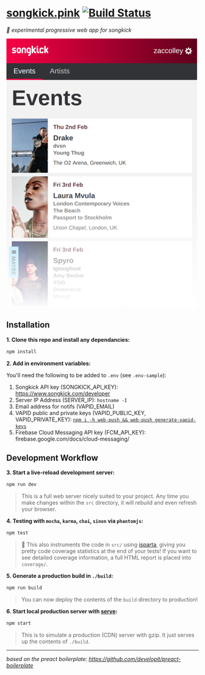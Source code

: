 # [songkick.pink](https://songkick.pink) [![Build Status](https://travis-ci.org/zaccolley/songkick.pink.svg?branch=master)](https://travis-ci.org/zaccolley/songkick.pink)
_:nail_care: experimental progressive web app for songkick_

![Screenshot of site when on a mobile](screenshot_mobile.png)

## Installation

**1. Clone this repo and install any dependancies:**

```sh
npm install
```

**2. Add in environment variables:**

You'll need the following to be added to `.env` (see `.env-sample`):

1. Songkick API key (SONGKICK_API_KEY): https://www.songkick.com/developer
2. Server IP Address (SERVER_IP): `hostname -I`
3. Email address for notifs (VAPID_EMAIL)
4. VAPID public and private keys (VAPID_PUBLIC_KEY, VAPID_PRIVATE_KEY): [`npm i -h web-push && web-push generate-vapid-keys`](https://github.com/web-push-libs/web-push#command-line)
5. Firebase Cloud Messaging API key (FCM_API_KEY): firebase.google.com/docs/cloud-messaging/

## Development Workflow


**3. Start a live-reload development server:**

```sh
npm run dev
```

> This is a full web server nicely suited to your project. Any time you make changes within the `src` directory, it will rebuild and even refresh your browser.

**4. Testing with `mocha`, `karma`, `chai`, `sinon` via `phantomjs`:**

```sh
npm test
```

> 🌟 This also instruments the code in `src/` using [isparta](https://github.com/douglasduteil/isparta), giving you pretty code coverage statistics at the end of your tests! If you want to see detailed coverage information, a full HTML report is placed into `coverage/`.

**5. Generate a production build in `./build`:**

```sh
npm run build
```

> You can now deploy the contents of the `build` directory to production!


**6. Start local production server with [serve](https://github.com/zeit/serve):**

```sh
npm start
```

> This is to simulate a production (CDN) server with gzip. It just serves up the contents of `./build`.

---


_based on the preact boilerplate: https://github.com/developit/preact-boilerplate_

